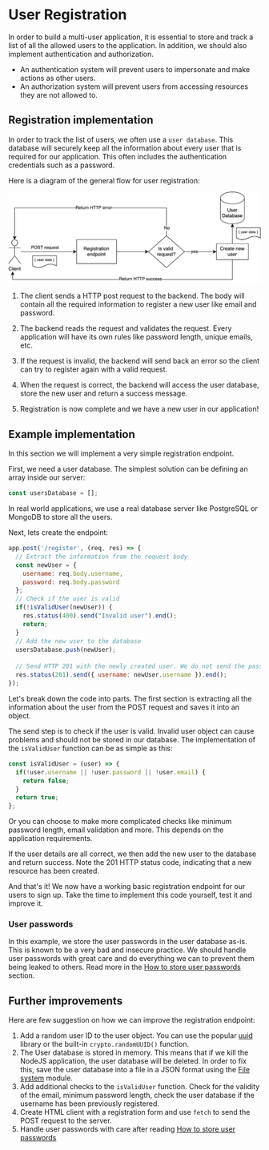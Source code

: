 # User Registration

In order to build a multi-user application, it is essential to store and track a list of all the allowed users to the application. In addition, we should also implement authentication and authorization.
* An authentication system will prevent users to impersonate and make actions as other users.
* An authorization system will prevent users from accessing resources they are not allowed to.

## Registration implementation

In order to track the list of users, we often use a `user database`. This database will securely keep all the information about every user that is required for our application. This often includes the authentication credentials such as a password.

Here is a diagram of the general flow for user registration:

![Registration Diagram](assets/registration-diagram.png)

1. The client sends a HTTP post request to the backend. The body will contain all the required information to register a new user like email and password.

1. The backend reads the request and validates the request. Every application will have its own rules like password length, unique emails, etc.

1. If the request is invalid, the backend will send back an error so the client can try to register again with a valid request.

1. When the request is correct, the backend will access the user database, store the new user and return a success message.

1. Registration is now complete and we have a new user in our application!


## Example implementation
In this section we will implement a very simple registration endpoint.

First, we need a user database. The simplest solution can be defining an array inside our server:

```javascript
const usersDatabase = [];
```
In real world applications, we use a real database server like PostgreSQL or MongoDB to store all the users.

Next, lets create the endpoint:

```javascript
app.post('/register', (req, res) => {
  // Extract the information from the request body
  const newUser = { 
    username: req.body.username,
    password: req.body.password
  };
  // Check if the user is valid
  if(!isValidUser(newUser)) {
    res.status(400).send("Invalid user").end();
    return;
  }
  // Add the new user to the database
  usersDatabase.push(newUser);

  // Send HTTP 201 with the newly created user. We do not send the password!
  res.status(201).send({ username: newUser.username }).end();
});
```

Let's break down the code into parts. The first section is extracting all the information about the user from the POST request and saves it into an object.

The send step is to check if the user is valid. Invalid user object can cause problems and should not be stored in our database. The implementation of the `isValidUser` function can be as simple as this:

```javascript
const isValidUser = (user) => {
  if(!user.username || !user.password || !user.email) {
    return false;
  }
  return true;
};
```

Or you can choose to make more complicated checks like minimum password length, email validation and more. This depends on the application requirements.

If the user details are all correct, we then add the new user to the database and return success. Note the 201 HTTP status code, indicating that a new resource has been created.

And that's it! We now have a working basic registration endpoint for our users to sign up. Take the time to implement this code yourself, test it and improve it.

### User passwords
In this example, we store the user passwords in the user database as-is. This is known to be a very bad and insecure practice. We should handle user passwords with great care and do everything we can to prevent them being leaked to others. Read more in the [How to store user passwords](/node-js/storing-passwords.md) section.

## Further improvements
Here are few suggestion on how we can improve the registration endpoint:

1. Add a random user ID to the user object. You can use the popular [uuid](https://www.npmjs.com/package/uuid) library or the built-in `crypto.randomUUID()` function.
1. The User database is stored in memory. This means that if we kill the NodeJS application, the user database will be deleted. In order to fix this, save the user database into a file in a JSON format using the [File system](https://nodejs.org/api/fs.html) module.
1. Add additional checks to the `isValidUser` function. Check for the validity of the email, minimum password length, check the user database if the username has been previously registered.
1. Create HTML client with a registration form and use `fetch` to send the POST request to the server. 
1. Handle user passwords with care after reading [How to store user passwords](/node-js/storing-passwords.md)
